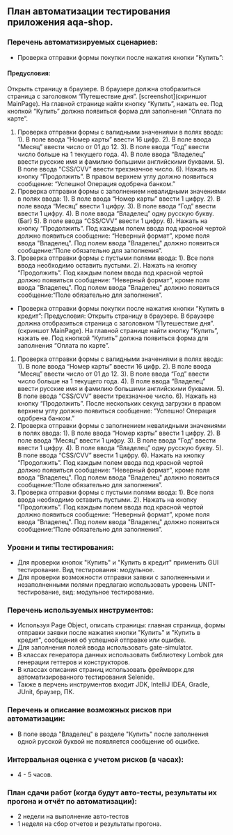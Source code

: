 ## План автоматизации тестирования приложения aqa-shop. 
### Перечень автоматизируемых сценариев:
* Проверка отправки формы покупки после нажатия кнопки “Купить”:
#### Предусловия:
Открыть страницу в браузере. В браузере должна отобразиться  страница с заголовком “Путешествие дня”.
 [screenshot](скриншот MainPage).
На главной странице найти кнопку “Купить”, нажать ее. Под кнопкой “Купить” должна появиться форма для заполнения “Оплата по карте”.
1. Проверка отправки формы с валидными значениями в полях ввода:
  1). В поле ввода “Номер карты” ввести 16 цифр.
  2). В поле ввода “Месяц” ввести число от 01 до 12.
  3). В поле ввода “Год” ввести число больше на 1 текущего года.
  4). В поле ввода “Владелец” ввести русские имя и фамилию большими английскими буквами.
  5). В поле ввода “CSS/CVV” ввести трехзначное число.
  6). Нажать на кнопку “Продолжить”. В правом верхнем углу должно появиться сообщение: “Успешно! Операция одобрена банком.”
2. Проверка отправки формы с заполнением невалидными значениями в полях ввода:
  1). В поле ввода “Номер карты” ввести 1 цифру.
  2). В поле ввода “Месяц” ввести 1 цифру.
  3). В поле ввода “Год” ввести ввести 1 цифру.
  4). В поле ввода “Владелец” одну русскую букву.(Баг)
  5). В поле ввода “CSS/CVV” ввести 1 цифру.
  6). Нажать на кнопку “Продолжить”. Под каждым полем ввода под красной чертой должно появиться сообщение: “Неверный формат”, кроме поля ввода "Владелец". Под полем ввода "Владелец" должно появиться сообщение:“Поле обязательно для заполнения”.
3. Проверка отправки формы с пустыми полями ввода:
  1). Все поля ввода необходимо оставить пустыми.
  2). Нажать на кнопку “Продолжить”. Под каждым полем ввода под красной чертой должно появиться сообщение: “Неверный формат”, кроме поля ввода "Владелец". Под полем ввода "Владелец" должно появиться сообщение:“Поле обязательно для заполнения”.

* Проверка отправки формы покупки после нажатия кнопки “Купить в кредит”:
Предусловия:
Открыть страницу в браузере. В браузере должна отобразиться  страница с заголовком “Путешествие дня”. (скриншот MainPage).
На главной странице найти кнопку “Купить”, нажать ее. Под кнопкой “Купить” должна появиться форма для заполнения “Оплата по карте”.
1. Проверка отправки формы с валидными значениями в полях ввода:
  1). В поле ввода “Номер карты” ввести 16 цифр.
  2). В поле ввода “Месяц” ввести число от 01 до 12.
  3). В поле ввода “Год” ввести число больше на 1 текущего года.
  4). В поле ввода “Владелец” ввести русские имя и фамилию большими английскими буквами.
  5). В поле ввода “CSS/CVV” ввести трехзначное число.
  6). Нажать на кнопку “Продолжить”. После нескольких секунд загрузки в правом верхнем углу должно появиться сообщение: “Успешно! Операция одобрена банком.”
2. Проверка отправки формы с заполнением невалидными значениями в полях ввода:
  1). В поле ввода “Номер карты” ввести 1 цифру.
  2). В поле ввода “Месяц” ввести 1 цифру.
  3). В поле ввода “Год” ввести ввести 1 цифру.
  4). В поле ввода “Владелец” одну русскую букву.
  5). В поле ввода “CSS/CVV” ввести 1 цифру.
  6). Нажать на кнопку “Продолжить”. Под каждым полем ввода под красной чертой должно появиться сообщение: “Неверный формат”, кроме поля ввода "Владелец". Под полем ввода "Владелец" должно появиться сообщение:“Поле обязательно для заполнения”.
3. Проверка отправки формы с пустыми полями ввода:
  1). Все поля ввода необходимо оставить пустыми.
  2). Нажать на кнопку “Продолжить”. Под каждым полем ввода под красной чертой должно появиться сообщение: “Неверный формат”, кроме поля ввода "Владелец". Под полем ввода "Владелец" должно появиться сообщение:“Поле обязательно для заполнения”.

### Уровни и типы тестирования: 
* Для проверки кнопок "Купить" и "Купить в кредит" применить GUI тестирование. Вид тестирования: модульное. 
* Для проверки возможности отправки заявки с заполненными и незаполненными полями предлагаю использовать уровень UNIT-тестирование, вид: модульное тестирование.

### Перечень используемых инструментов:
* Используя Page Object, описать страницы: главная страница, формы отправки заявки после нажатия кнопки "Купить" и "Купить в кредит", сообщения об успешной отправке или ошибке.
* Для заполнения полей ввода использовать gate-simulator.
* В классах генератора данных использовать библиотеку Lombok для генерации геттеров и конструкторов.
* В классах описания страниц использовать фреймворк для автоматизированного тестирования Selenide.
* Также в перчень инструментов входит JDK, IntelliJ IDEA, Gradle, JUnit, браузер, ПК.
  
### Перечень и описание возможных рисков при автоматизации:
* В поле ввода "Владелец" в разделе "Купить" после заполнения одной русской буквой не появляется сообщение об ошибке.

### Интервальная оценка с учетом рисков (в часах):
* 4 - 5 часов.

### План сдачи работ (когда будут авто-тесты, результаты их прогона и отчёт по автоматизации):
* 2 недели на выполнение авто-тестов
* 1 неделя на сбор отчетов и результаты прогона.

 

